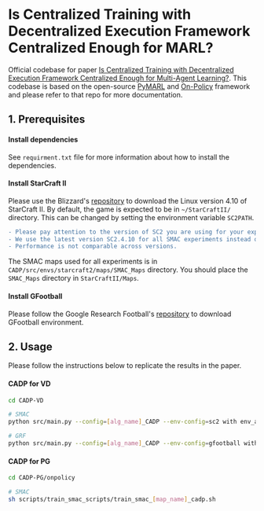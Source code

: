# Is Centralized Training with Decentralized Execution Framework Centralized Enough for MARL?

 Official codebase for paper [Is Centralized Training with Decentralized Execution Framework Centralized Enough for Multi-Agent Learning?](). This codebase is based on the open-source [PyMARL](https://github.com/oxwhirl/pymarl) and [On-Policy](https://github.com/marlbenchmark/on-policy) framework and please refer to that repo for more documentation.



## 1. Prerequisites

#### Install dependencies

See `requirment.txt` file for more information about how to install the dependencies.



#### Install StarCraft II

Please use the Blizzard's [repository](https://github.com/Blizzard/s2client-proto#downloads) to download the Linux version 4.10 of StarCraft II. By default, the game is expected to be in `~/StarCraftII/` directory. This can be changed by setting the environment variable `SC2PATH`.

```diff
- Please pay attention to the version of SC2 you are using for your experiments. 
- We use the latest version SC2.4.10 for all SMAC experiments instead of SC2.4.6.2.69232.
- Performance is not comparable across versions.
```

The SMAC maps used for all experiments is in `CADP/src/envs/starcraft2/maps/SMAC_Maps` directory. You should place the `SMAC_Maps` directory in `StarCraftII/Maps`.



#### Install GFootball

Please follow the Google Research Football's [repository](https://github.com/google-research/football) to download GFootball environment.




## 2. Usage

Please follow the instructions below to replicate the results in the paper.




#### CADP for VD
```bash
cd CADP-VD

# SMAC
python src/main.py --config=[alg_name]_CADP --env-config=sc2 with env_args.map_name=[map_name]

# GRF
python src/main.py --config=[alg_name]_CADP --env-config=gfootball with env_args.map_name=[map_name] optimizer='rmsprop'
```



#### CADP for PG

```bash
cd CADP-PG/onpolicy

# SMAC
sh scripts/train_smac_scripts/train_smac_[map_name]_cadp.sh
```
